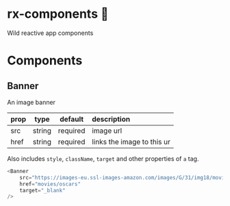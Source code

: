 # rx-components 🤘

Wild reactive app components

# Components

## Banner

An image banner

| prop |  type  | default  | description                |
| ---- | :----: | :------: | :------------------------- |
| src  | string | required | image url                  |
| href | string | required | links the image to this ur |

Also includes `style`, `className`, `target` and other properties of `a` tag.

```js
<Banner
    src="https://images-eu.ssl-images-amazon.com/images/G/31/img18/movies/1103933_750x600_gps_cn_qifq.jpg"
    href="movies/oscars"
    target="_blank"
/>
```
